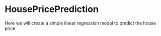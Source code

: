 # HousePricePrediction
Here we will create a simple linear regression model to predict the house price

